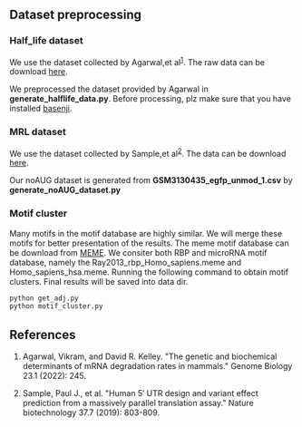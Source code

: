 ## Dataset preprocessing

### Half_life dataset

We use the dataset collected by Agarwal,et al<sup><a href="#ref1">1</a></sup>. The raw data can be download [here](https://zenodo.org/records/6326409). 

We preprocessed the dataset provided by Agarwal in **generate_halflife_data.py**. Before processing, plz make sure that you have installed [basenji](https://github.com/calico/basenji).

### MRL dataset

We use the dataset collected by Sample,et al<sup><a href="#ref2">2</a></sup>. The data can be download [here](https://www.ncbi.nlm.nih.gov/geo/query/acc.cgi?acc=GSE114002). 

Our noAUG dataset is generated from **GSM3130435_egfp_unmod_1.csv** by **generate_noAUG_dataset.py**

### Motif cluster

Many motifs in the motif database are highly similar. We will merge these motifs for better presentation of the results. The meme motif database can be download from [MEME](https://meme-suite.org/meme/meme-software/Databases/motifs/motif_databases.12.24.tgz). We consiter both RBP and microRNA motif database, namely the Ray2013_rbp_Homo_sapiens.meme and Homo_sapiens_hsa.meme. Running the following command to obtain motif clusters. Final results will be saved into data dir.

```bash
python get_adj.py
python motif_cluster.py
```



## References
1. <p name = "ref1">Agarwal, Vikram, and David R. Kelley. "The genetic and biochemical determinants of mRNA degradation rates in mammals." Genome Biology 23.1 (2022): 245.</p>
2. <p name = "ref2">Sample, Paul J., et al. "Human 5′ UTR design and variant effect prediction from a massively parallel translation assay." Nature biotechnology 37.7 (2019): 803-809.</p>